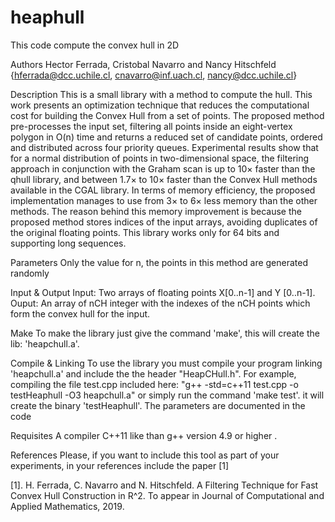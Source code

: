 # heaphull
This code compute the convex hull in 2D

Authors
Hector Ferrada, Cristobal Navarro and Nancy Hitschfeld {hferrada@dcc.uchile.cl, cnavarro@inf.uach.cl, nancy@dcc.uchile.cl}

Description
This is a small library with a method to compute the hull. 
This work presents an optimization technique that reduces the computational cost for building the Convex Hull from a set of points. The proposed method pre-processes the input set, filtering all points inside an eight-vertex polygon in O(n) time and returns a reduced set of candidate points, ordered and distributed across four priority queues. Experimental results show that for a normal distribution of points in two-dimensional space, the filtering approach in conjunction with the Graham scan is up to 10× faster than the qhull library, and between 1.7× to 10× faster than the Convex Hull methods available in the CGAL library.
In terms of memory efficiency, the proposed implementation manages to use from 3× to 6× less memory
than the other methods. The reason behind this memory improvement is because the proposed method stores indices of the input arrays, avoiding duplicates of the original floating points.
This library works only for 64 bits and supporting long sequences.

Parameters 
Only the value for n, the points in this method are generated randomly

Input & Output
Input: Two arrays of floating points X[0..n-1] and Y [0..n-1].
Ouput: An array of nCH integer with the indexes of the nCH points which form the convex hull for the input.

Make
To make the library just give the command 'make', this will create the lib: 'heapchull.a'.

Compile & Linking
To use the library you must compile your program linking 'heapchull.a' and include the the header "HeapCHull.h". For example, compiling the file test.cpp included here: "g++ -std=c++11 test.cpp -o testHeaphull -O3 heapchull.a" or simply run the command 'make test'. it will create the binary 'testHeaphull'. The parameters are documented in the code

Requisites
A compiler C++11 like than g++ version 4.9 or higher . 

References
Please, if you want to include this tool as part of your experiments, in your references include the paper [1]

[1]. H. Ferrada, C. Navarro and N. Hitschfeld. A Filtering Technique for Fast Convex Hull Construction in R^2. To appear in Journal of Computational and Applied Mathematics, 2019.
